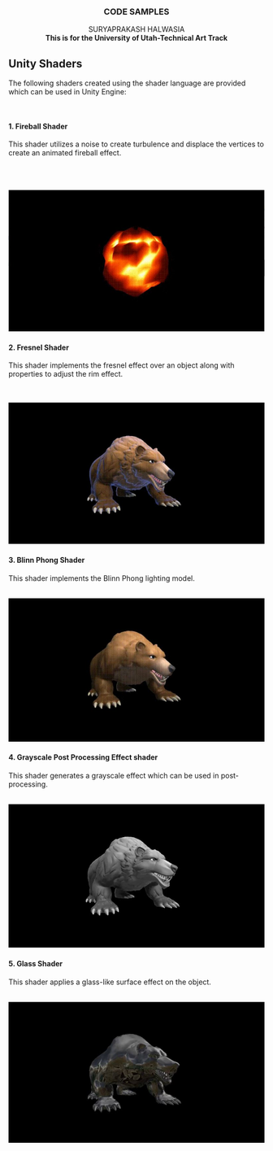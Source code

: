 <a name="readme-top"></a>


<!-- PROJECT LOGO -->
<br />

<h3 align="center">CODE SAMPLES</h3>

  <p align="center">
    SURYAPRAKASH HALWASIA
    <br />
    <strong>This is for the University of Utah-Technical Art Track</strong>
    <br />
    </p>


<!-- UNITY SHADERS -->
## Unity Shaders

The following shaders created using the shader language are provided which can be used in Unity Engine:

<br />

#### 1. Fireball Shader
This shader utilizes a noise to create turbulence and displace the vertices to create an animated
fireball effect.

<br />
 <br />
 <br />

<img src="readme-images/fireball.JPG" alt="Fireball" >

#### 2. Fresnel Shader
This shader implements the fresnel effect over an object along with properties to adjust the rim effect.

<br />
 <br />

<img src="readme-images/fresnel.JPG" alt="Fresnel" >

#### 3. Blinn Phong Shader
This shader implements the Blinn Phong lighting model.
<br />
 <br />

<img src="readme-images/blinnphong.JPG" alt="BlinnPhong" >

#### 4. Grayscale Post Processing Effect shader
This shader generates a grayscale effect which can be used in post-processing.
<br />
 <br />

<img src="readme-images/gray.JPG" alt="GrayscalePP" >

#### 5. Glass Shader
This shader applies a glass-like surface effect on the object.
<br />
 <br />

<img src="readme-images/glass.JPG" alt="Glass" >